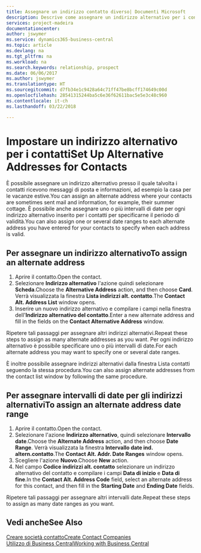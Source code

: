 ```yaml
---
title: Assegnare un indirizzo contatto diverso| Documenti Microsoft
description: Descrive come assegnare un indirizzo alternativo per i contatti o potenziali clienti, dove inviare talvolta le informazioni.
services: project-madeira
documentationcenter: 
author: jswymer
ms.service: dynamics365-business-central
ms.topic: article
ms.devlang: na
ms.tgt_pltfrm: na
ms.workload: na
ms.search.keywords: relationship, prospect
ms.date: 06/06/2017
ms.author: jswymer
ms.translationtype: HT
ms.sourcegitcommit: d7fb34e1c9428a64c71ff47be8bcff174649c00d
ms.openlocfilehash: 28541315244ba5c6e36f62611bac5e5e3c48c960
ms.contentlocale: it-ch
ms.lasthandoff: 03/22/2018

---
```

# <a name="set-up-alternative-addresses-for-contacts"></a><span data-ttu-id="9b51d-103">Impostare un indirizzo alternativo per i contatti</span><span class="sxs-lookup"><span data-stu-id="9b51d-103">Set Up Alternative Addresses for Contacts</span></span>
<span data-ttu-id="9b51d-104">È possibile assegnare un indirizzo alternativo presso il quale talvolta i contatti ricevono messaggi di posta e informazioni, ad esempio la casa per le vacanze estive.</span><span class="sxs-lookup"><span data-stu-id="9b51d-104">You can assign an alternate address where your contacts are sometimes sent mail and information, for example, their summer cottage.</span></span> <span data-ttu-id="9b51d-105">È possibile anche assegnare uno o più intervalli di date per ogni indirizzo alternativo inserito per i contatti per specificarne il periodo di validità.</span><span class="sxs-lookup"><span data-stu-id="9b51d-105">You can also assign one or several date ranges to each alternate address you have entered for your contacts to specify when each address is valid.</span></span>

## <a name="to-assign-an-alternate-address"></a><span data-ttu-id="9b51d-106">Per assegnare un indirizzo alternativo</span><span class="sxs-lookup"><span data-stu-id="9b51d-106">To assign an alternate address</span></span>
1. <span data-ttu-id="9b51d-107">Aprire il contatto.</span><span class="sxs-lookup"><span data-stu-id="9b51d-107">Open the contact.</span></span>
2. <span data-ttu-id="9b51d-108">Selezionare **Indirizzo alternativo** l'azione quindi selezionare **Scheda**.</span><span class="sxs-lookup"><span data-stu-id="9b51d-108">Choose the **Alternative Address** action, and then choose **Card**.</span></span> <span data-ttu-id="9b51d-109">Verrà visualizzata la finestra **Lista indirizzi alt. contatto**.</span><span class="sxs-lookup"><span data-stu-id="9b51d-109">The **Contact Alt. Address List** window opens.</span></span>
3. <span data-ttu-id="9b51d-110">Inserire un nuovo indirizzo alternativo e compilare i campi nella finestra dell'**Indirizzo alternativo del contatto**.</span><span class="sxs-lookup"><span data-stu-id="9b51d-110">Enter a new alternate address and fill in the fields on the **Contact Alternative Address** window.</span></span>

<span data-ttu-id="9b51d-111">Ripetere tali passaggi per assegnare altri indirizzi alternativi.</span><span class="sxs-lookup"><span data-stu-id="9b51d-111">Repeat these steps to assign as many alternate addresses as you want.</span></span> <span data-ttu-id="9b51d-112">Per ogni indirizzo alternativo è possibile specificare uno o più intervalli di date.</span><span class="sxs-lookup"><span data-stu-id="9b51d-112">For each alternate address you may want to specify one or several date ranges.</span></span>

<span data-ttu-id="9b51d-113">È inoltre possibile assegnare indirizzi alternativi dalla finestra Lista contatti seguendo la stessa procedura.</span><span class="sxs-lookup"><span data-stu-id="9b51d-113">You can also assign alternate addresses from the contact list window by following the same procedure.</span></span>

## <a name="to-assign-an-alternate-address-date-range"></a><span data-ttu-id="9b51d-114">Per assegnare intervalli di date per gli indirizzi alternativi</span><span class="sxs-lookup"><span data-stu-id="9b51d-114">To assign an alternate address date range</span></span>
1. <span data-ttu-id="9b51d-115">Aprire il contatto.</span><span class="sxs-lookup"><span data-stu-id="9b51d-115">Open the contact.</span></span>
2. <span data-ttu-id="9b51d-116">Selezionare l'azione **Indirizzo alternativo**, quindi selezionare **Intervallo date**.</span><span class="sxs-lookup"><span data-stu-id="9b51d-116">Choose the **Alternate Address** action, and then choose **Date Range**.</span></span> <span data-ttu-id="9b51d-117">Verrà visualizzata la finestra **Intervallo date ind. altern.contatto**.</span><span class="sxs-lookup"><span data-stu-id="9b51d-117">The **Contact Alt. Addr. Date Ranges** window opens.</span></span>
3. <span data-ttu-id="9b51d-118">Scegliere l'azione **Nuovo**.</span><span class="sxs-lookup"><span data-stu-id="9b51d-118">Choose **New** action.</span></span>
4. <span data-ttu-id="9b51d-119">Nel campo **Codice indirizzi alt. contatto** selezionare un indirizzo alternativo del contatto e compilare i campi **Data di inizio** e **Data di fine**.</span><span class="sxs-lookup"><span data-stu-id="9b51d-119">In the **Contact Alt. Address Code** field, select an alternate address for this contact, and then fill in the **Starting Date** and **Ending Date** fields.</span></span>

<span data-ttu-id="9b51d-120">Ripetere tali passaggi per assegnare altri intervalli date.</span><span class="sxs-lookup"><span data-stu-id="9b51d-120">Repeat these steps to assign as many date ranges as you want.</span></span>

## <a name="see-also"></a><span data-ttu-id="9b51d-121">Vedi anche</span><span class="sxs-lookup"><span data-stu-id="9b51d-121">See Also</span></span>
[<span data-ttu-id="9b51d-122">Creare società contatto</span><span class="sxs-lookup"><span data-stu-id="9b51d-122">Create Contact Companies</span></span>](marketing-create-contact-companies.md)  
[<span data-ttu-id="9b51d-123">Utilizzo di Business Central</span><span class="sxs-lookup"><span data-stu-id="9b51d-123">Working with Business Central</span></span>](ui-work-product.md)

